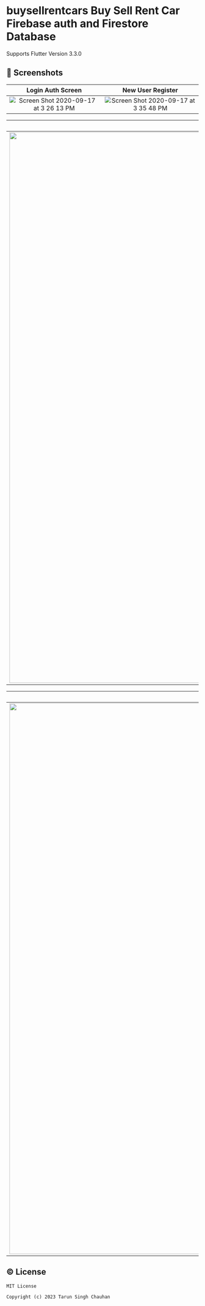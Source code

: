 # buysellrentcars Buy Sell Rent Car Firebase auth and Firestore Database
Supports Flutter Version 3.3.0


## 📱 Screenshots
|                                                     Login Auth Screen                                                      |                                                   New User Register                                                   |
|:----------------------------------------------------------------------------------------------------------------------:|:--------------------------------------------------------------------------------------------------------------:|
| <img width alt="Screen Shot 2020-09-17 at 3 26 13 PM" src="https://github.com/tarunchauhan97/buysellrentcars/assets/30916033/71cb310b-3340-4d25-8e32-5d0b9dbca392">|<img alt="Screen Shot 2020-09-17 at 3 35 48 PM" src="https://github.com/tarunchauhan97/buysellrentcars/assets/30916033/cad6cc2e-1621-4822-8326-d381fe344847">|



|  Home Screen                                          |                                              Dealer Profile                                             |
|:-------------------------------------------------------------------------------------------------------------:|:-------------------------------------------------------------------------------------------------------------:|
| <img width="1440" alt="Screen Shot 2020-09-17 at 3 49 08 PM" src="https://github.com/tarunchauhan97/buysellrentcars/assets/30916033/c28eb731-5a82-4143-87e2-ed5866a7153b"> | <img width="1440" alt="Screen Shot 2020-09-17 at 3 40 20 PM" src="https://github.com/tarunchauhan97/buysellrentcars/assets/30916033/27ab2cac-9287-432d-9648-9f73684125e5"> |



|  Car Dealer Profile                                           |                                               Add New Car                                             |
|:-------------------------------------------------------------------------------------------------------------:|:-------------------------------------------------------------------------------------------------------------:|
| <img width="1440" alt="Screen Shot 2020-09-17 at 3 49 08 PM" src="https://github.com/tarunchauhan97/buysellrentcars/assets/30916033/e547aa69-7a1c-4ad0-bad7-b08f14cfc52c"> | <img width="1440" alt="Screen Shot 2020-09-17 at 3 40 20 PM" src="https://github.com/tarunchauhan97/buysellrentcars/assets/30916033/57bafa01-88ff-4655-a70a-2e2b048c3c12"> |




## © License

```
MIT License

Copyright (c) 2023 Tarun Singh Chauhan
